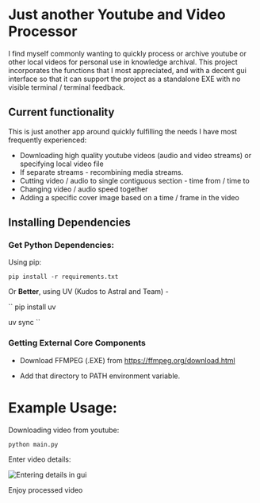 # Just another Youtube and Video Processor

I find myself commonly wanting to quickly process or archive youtube or other local videos for personal use in knowledge archival.   This project incorporates the functions that I most appreciated, and with a decent gui interface so that it can support the project as a standalone EXE with no visible terminal / terminal feedback.


## Current functionality

This is just another app around quickly fulfilling the needs I have most frequently experienced:

- Downloading high quality youtube videos (audio and video streams) or specifying local video file 
- If separate streams - recombining media streams.
- Cutting video / audio to single contiguous section - time from / time to
- Changing video / audio speed together
- Adding a specific cover image based on a time / frame in the video


## Installing Dependencies

### Get Python Dependencies:

Using pip:

``
pip install -r requirements.txt
``

Or **Better**, using UV (Kudos to Astral and Team) - 

``
pip install uv 

uv sync
``

### Getting External Core Components

- Download FFMPEG (.EXE)  from https://ffmpeg.org/download.html

- Add that directory to PATH environment variable.


# Example Usage: 

Downloading video from youtube: 

``
python main.py
``


Enter video details:

![Entering details in gui](https://raw.githubusercontent.com/cole-st-john/youtube_and_video_processor/master/images/example1.gif)

Enjoy processed video
